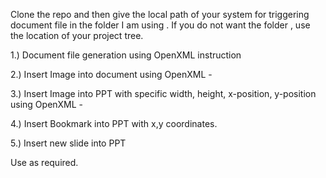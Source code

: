 
Clone the repo and then give the local path of your system for triggering document file in the folder I am using . If you do not want the folder , use the location of your project tree.

1.) Document file generation using OpenXML instruction

2.) Insert Image into document using OpenXML -

3.) Insert Image into PPT with specific width, height, x-position, y-position  using OpenXML - 

4.) Insert Bookmark into PPT with x,y coordinates.

5.) Insert new slide into PPT 

Use as required.
